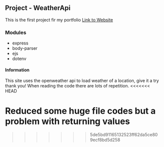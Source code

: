 
## Project - WeatherApi
This is the first project fir my portfolio
<a href="https://weatherapi.onrender.com">Link to Website</a>

### Modules

- express
- body-parser
- ejs
- dotenv

#### Information

This site uses the openweather api to load weather of a location, give it a try thank you!
When reading the code there are lots of repetition.
<<<<<<< HEAD

Reduced some huge file codes but a problem with returning values
=======
>>>>>>> 5de5bd91165132523ff62da5ce809ecf8bd5d258

